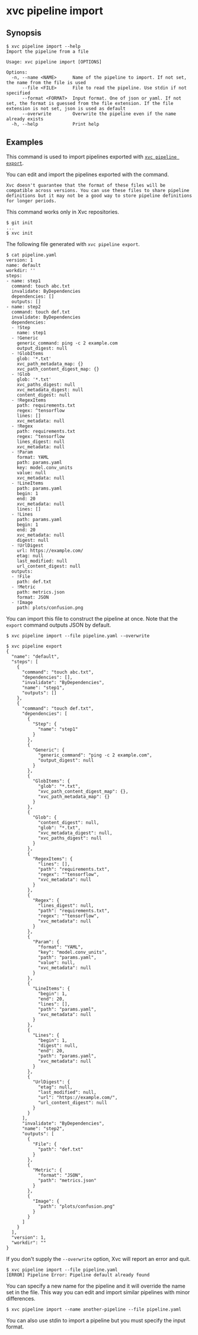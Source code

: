 # xvc pipeline import

## Synopsis

```console
$ xvc pipeline import --help
Import the pipeline from a file

Usage: xvc pipeline import [OPTIONS]

Options:
  -n, --name <NAME>      Name of the pipeline to import. If not set, the name from the file is used
      --file <FILE>      File to read the pipeline. Use stdin if not specified
      --format <FORMAT>  Input format. One of json or yaml. If not set, the format is guessed from the file extension. If the file extension is not set, json is used as default
      --overwrite        Overwrite the pipeline even if the name already exists
  -h, --help             Print help

```

## Examples

This command is used to import pipelines exported with [`xvc pipeline export`](/ref/xvc-pipeline-export.md).

You can edit and import the pipelines exported with the command.

```admonition warning
Xvc doesn't guarantee that the format of these files will be compatible across versions. You can use these files to share pipeline definitions but it may not be a good way to store pipeline definitions for longer periods.
```

This command works only in Xvc repositories.

```console
$ git init
...
$ xvc init
```

The following file generated with `xvc pipeline export`.

```console
$ cat pipeline.yaml
version: 1
name: default
workdir: ''
steps:
- name: step1
  command: touch abc.txt
  invalidate: ByDependencies
  dependencies: []
  outputs: []
- name: step2
  command: touch def.txt
  invalidate: ByDependencies
  dependencies:
  - !Step
    name: step1
  - !Generic
    generic_command: ping -c 2 example.com
    output_digest: null
  - !GlobItems
    glob: '*.txt'
    xvc_path_metadata_map: {}
    xvc_path_content_digest_map: {}
  - !Glob
    glob: '*.txt'
    xvc_paths_digest: null
    xvc_metadata_digest: null
    content_digest: null
  - !RegexItems
    path: requirements.txt
    regex: ^tensorflow
    lines: []
    xvc_metadata: null
  - !Regex
    path: requirements.txt
    regex: ^tensorflow
    lines_digest: null
    xvc_metadata: null
  - !Param
    format: YAML
    path: params.yaml
    key: model.conv_units
    value: null
    xvc_metadata: null
  - !LineItems
    path: params.yaml
    begin: 1
    end: 20
    xvc_metadata: null
    lines: []
  - !Lines
    path: params.yaml
    begin: 1
    end: 20
    xvc_metadata: null
    digest: null
  - !UrlDigest
    url: https://example.com/
    etag: null
    last_modified: null
    url_content_digest: null
  outputs:
  - !File
    path: def.txt
  - !Metric
    path: metrics.json
    format: JSON
  - !Image
    path: plots/confusion.png

```

You can import this file to construct the pipeline at once.
Note that the `export` command outputs JSON by default.

```console
$ xvc pipeline import --file pipeline.yaml --overwrite

$ xvc pipeline export
{
  "name": "default",
  "steps": [
    {
      "command": "touch abc.txt",
      "dependencies": [],
      "invalidate": "ByDependencies",
      "name": "step1",
      "outputs": []
    },
    {
      "command": "touch def.txt",
      "dependencies": [
        {
          "Step": {
            "name": "step1"
          }
        },
        {
          "Generic": {
            "generic_command": "ping -c 2 example.com",
            "output_digest": null
          }
        },
        {
          "GlobItems": {
            "glob": "*.txt",
            "xvc_path_content_digest_map": {},
            "xvc_path_metadata_map": {}
          }
        },
        {
          "Glob": {
            "content_digest": null,
            "glob": "*.txt",
            "xvc_metadata_digest": null,
            "xvc_paths_digest": null
          }
        },
        {
          "RegexItems": {
            "lines": [],
            "path": "requirements.txt",
            "regex": "^tensorflow",
            "xvc_metadata": null
          }
        },
        {
          "Regex": {
            "lines_digest": null,
            "path": "requirements.txt",
            "regex": "^tensorflow",
            "xvc_metadata": null
          }
        },
        {
          "Param": {
            "format": "YAML",
            "key": "model.conv_units",
            "path": "params.yaml",
            "value": null,
            "xvc_metadata": null
          }
        },
        {
          "LineItems": {
            "begin": 1,
            "end": 20,
            "lines": [],
            "path": "params.yaml",
            "xvc_metadata": null
          }
        },
        {
          "Lines": {
            "begin": 1,
            "digest": null,
            "end": 20,
            "path": "params.yaml",
            "xvc_metadata": null
          }
        },
        {
          "UrlDigest": {
            "etag": null,
            "last_modified": null,
            "url": "https://example.com/",
            "url_content_digest": null
          }
        }
      ],
      "invalidate": "ByDependencies",
      "name": "step2",
      "outputs": [
        {
          "File": {
            "path": "def.txt"
          }
        },
        {
          "Metric": {
            "format": "JSON",
            "path": "metrics.json"
          }
        },
        {
          "Image": {
            "path": "plots/confusion.png"
          }
        }
      ]
    }
  ],
  "version": 1,
  "workdir": ""
}

```

If you don't supply the `--overwrite` option, Xvc will report an error and quit.

```console
$ xvc pipeline import --file pipeline.yaml
[ERROR] Pipeline Error: Pipeline default already found

```

You can specify a new name for the pipeline and it will override the name set in the file.
This way you can edit and import similar pipelines with minor differences.

```console
$ xvc pipeline import --name another-pipeline --file pipeline.yaml

```

You can also use stdin to import a pipeline but you must specify the input format.
